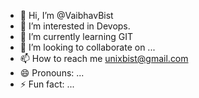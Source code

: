 - 👋 Hi, I’m @VaibhavBist
- 👀 I’m interested in Devops.
- 🌱 I’m currently learning GIT
- 💞️ I’m looking to collaborate on ...
- 📫 How to reach me unixbist@gmail.com
- 😄 Pronouns: ...
- ⚡ Fun fact: ...

<!---
VaibhavBist/VaibhavBist is a ✨ special ✨ repository because its `README.md` (this file) appears on your GitHub profile.
You can click the Preview link to take a look at your changes.
--->
